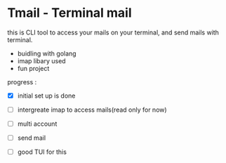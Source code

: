 # Tmail - Terminal mail 

this is CLI tool to access your mails on your terminal, and send mails with terminal.


- buidling with golang 
- imap libary used
- fun project




progress :

- [X] initial set up is done
- [ ] intergreate imap to access mails(read only for now)
- [ ] multi account 
- [ ] send mail
- [ ] good TUI for this




